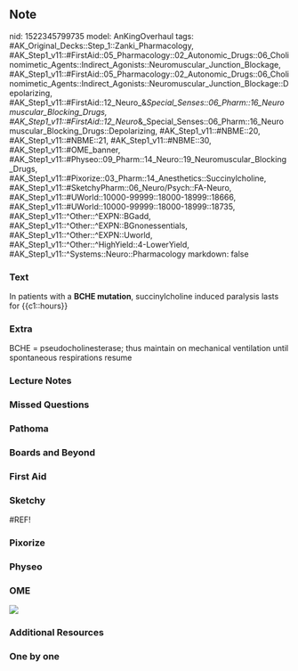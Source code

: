 ## Note
nid: 1522345799735
model: AnKingOverhaul
tags: #AK_Original_Decks::Step_1::Zanki_Pharmacology, #AK_Step1_v11::#FirstAid::05_Pharmacology::02_Autonomic_Drugs::06_Cholinomimetic_Agents::Indirect_Agonists::Neuromuscular_Junction_Blockage, #AK_Step1_v11::#FirstAid::05_Pharmacology::02_Autonomic_Drugs::06_Cholinomimetic_Agents::Indirect_Agonists::Neuromuscular_Junction_Blockage::Depolarizing, #AK_Step1_v11::#FirstAid::12_Neuro_&_Special_Senses::06_Pharm::16_Neuromuscular_Blocking_Drugs, #AK_Step1_v11::#FirstAid::12_Neuro_&_Special_Senses::06_Pharm::16_Neuromuscular_Blocking_Drugs::Depolarizing, #AK_Step1_v11::#NBME::20, #AK_Step1_v11::#NBME::21, #AK_Step1_v11::#NBME::30, #AK_Step1_v11::#OME_banner, #AK_Step1_v11::#Physeo::09_Pharm::14_Neuro::19_Neuromuscular_Blocking_Drugs, #AK_Step1_v11::#Pixorize::03_Pharm::14_Anesthetics::Succinylcholine, #AK_Step1_v11::#SketchyPharm::06_Neuro/Psych::FA-Neuro, #AK_Step1_v11::#UWorld::10000-99999::18000-18999::18666, #AK_Step1_v11::#UWorld::10000-99999::18000-18999::18735, #AK_Step1_v11::^Other::^EXPN::BGadd, #AK_Step1_v11::^Other::^EXPN::BGnonessentials, #AK_Step1_v11::^Other::^EXPN::Uworld, #AK_Step1_v11::^Other::^HighYield::4-LowerYield, #AK_Step1_v11::^Systems::Neuro::Pharmacology
markdown: false

### Text
In patients with a <b>BCHE mutation</b>, succinylcholine induced
paralysis lasts for {{c1::hours}}

### Extra
BCHE = pseudocholinesterase; thus maintain on mechanical ventilation until spontaneous respirations resume

### Lecture Notes


### Missed Questions


### Pathoma


### Boards and Beyond


### First Aid


### Sketchy
#REF!

### Pixorize


### Physeo


### OME
<div class="ome-widget">
  <a href="https://onlinemeded.org?ref=anki"><img src=
  "_OME_AnkiFlashcards_General_4.png"></a>
</div>

### Additional Resources


### One by one

